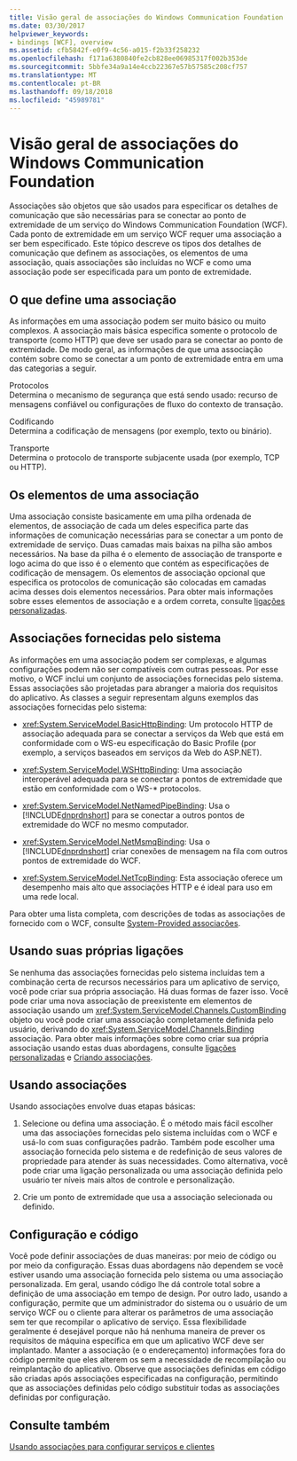 ```yaml
---
title: Visão geral de associações do Windows Communication Foundation
ms.date: 03/30/2017
helpviewer_keywords:
- bindings [WCF], overview
ms.assetid: cfb5842f-e0f9-4c56-a015-f2b33f258232
ms.openlocfilehash: f171a6380840fe2cb828ee06985317f002b353de
ms.sourcegitcommit: 5bbfe34a9a14e4ccb22367e57b57585c208cf757
ms.translationtype: MT
ms.contentlocale: pt-BR
ms.lasthandoff: 09/18/2018
ms.locfileid: "45989781"
---
```

# <a name="windows-communication-foundation-bindings-overview"></a>Visão geral de associações do Windows Communication Foundation
Associações são objetos que são usados para especificar os detalhes de comunicação que são necessárias para se conectar ao ponto de extremidade de um serviço do Windows Communication Foundation (WCF). Cada ponto de extremidade em um serviço WCF requer uma associação a ser bem especificado. Este tópico descreve os tipos dos detalhes de comunicação que definem as associações, os elementos de uma associação, quais associações são incluídas no WCF e como uma associação pode ser especificada para um ponto de extremidade.  
  
## <a name="what-a-binding-defines"></a>O que define uma associação  
 As informações em uma associação podem ser muito básico ou muito complexos. A associação mais básica especifica somente o protocolo de transporte (como HTTP) que deve ser usado para se conectar ao ponto de extremidade. De modo geral, as informações de que uma associação contém sobre como se conectar a um ponto de extremidade entra em uma das categorias a seguir.  
  
 Protocolos  
 Determina o mecanismo de segurança que está sendo usado: recurso de mensagens confiável ou configurações de fluxo do contexto de transação.  
  
 Codificando  
 Determina a codificação de mensagens (por exemplo, texto ou binário).  
  
 Transporte  
 Determina o protocolo de transporte subjacente usada (por exemplo, TCP ou HTTP).  
  
## <a name="the-elements-of-a-binding"></a>Os elementos de uma associação  
 Uma associação consiste basicamente em uma pilha ordenada de elementos, de associação de cada um deles especifica parte das informações de comunicação necessárias para se conectar a um ponto de extremidade de serviço. Duas camadas mais baixas na pilha são ambos necessários. Na base da pilha é o elemento de associação de transporte e logo acima do que isso é o elemento que contém as especificações de codificação de mensagem. Os elementos de associação opcional que especifica os protocolos de comunicação são colocadas em camadas acima desses dois elementos necessários. Para obter mais informações sobre esses elementos de associação e a ordem correta, consulte [ligações personalizadas](../../../docs/framework/wcf/extending/custom-bindings.md).  
  
## <a name="system-provided-bindings"></a>Associações fornecidas pelo sistema  
 As informações em uma associação podem ser complexas, e algumas configurações podem não ser compatíveis com outras pessoas. Por esse motivo, o WCF inclui um conjunto de associações fornecidas pelo sistema. Essas associações são projetadas para abranger a maioria dos requisitos do aplicativo. As classes a seguir representam alguns exemplos das associações fornecidas pelo sistema:  
  
-   <xref:System.ServiceModel.BasicHttpBinding>: Um protocolo HTTP de associação adequada para se conectar a serviços da Web que está em conformidade com o WS-eu especificação do Basic Profile (por exemplo, a serviços baseados em serviços da Web do ASP.NET).  
  
-   <xref:System.ServiceModel.WSHttpBinding>: Uma associação interoperável adequada para se conectar a pontos de extremidade que estão em conformidade com o WS-* protocolos.  
  
-   <xref:System.ServiceModel.NetNamedPipeBinding>: Usa o [!INCLUDE[dnprdnshort](../../../includes/dnprdnshort-md.md)] para se conectar a outros pontos de extremidade do WCF no mesmo computador.  
  
-   <xref:System.ServiceModel.NetMsmqBinding>: Usa o [!INCLUDE[dnprdnshort](../../../includes/dnprdnshort-md.md)] criar conexões de mensagem na fila com outros pontos de extremidade do WCF.  

- <xref:System.ServiceModel.NetTcpBinding>: Esta associação oferece um desempenho mais alto que associações HTTP e é ideal para uso em uma rede local.
  
 Para obter uma lista completa, com descrições de todas as associações de fornecido com o WCF, consulte [System-Provided associações](../../../docs/framework/wcf/system-provided-bindings.md).  
  
## <a name="using-your-own-bindings"></a>Usando suas próprias ligações  
 Se nenhuma das associações fornecidas pelo sistema incluídas tem a combinação certa de recursos necessários para um aplicativo de serviço, você pode criar sua própria associação. Há duas formas de fazer isso. Você pode criar uma nova associação de preexistente em elementos de associação usando um <xref:System.ServiceModel.Channels.CustomBinding> objeto ou você pode criar uma associação completamente definida pelo usuário, derivando do <xref:System.ServiceModel.Channels.Binding> associação. Para obter mais informações sobre como criar sua própria associação usando estas duas abordagens, consulte [ligações personalizadas](../../../docs/framework/wcf/extending/custom-bindings.md) e [Criando associações](../../../docs/framework/wcf/extending/creating-user-defined-bindings.md).  
  
## <a name="using-bindings"></a>Usando associações  
 Usando associações envolve duas etapas básicas:  
  
1.  Selecione ou defina uma associação. É o método mais fácil escolher uma das associações fornecidas pelo sistema incluídas com o WCF e usá-lo com suas configurações padrão. Também pode escolher uma associação fornecida pelo sistema e de redefinição de seus valores de propriedade para atender às suas necessidades. Como alternativa, você pode criar uma ligação personalizada ou uma associação definida pelo usuário ter níveis mais altos de controle e personalização.  
  
2.  Crie um ponto de extremidade que usa a associação selecionada ou definido.  
  
## <a name="code-and-configuration"></a>Configuração e código  
 Você pode definir associações de duas maneiras: por meio de código ou por meio da configuração. Essas duas abordagens não dependem se você estiver usando uma associação fornecida pelo sistema ou uma associação personalizada. Em geral, usando código lhe dá controle total sobre a definição de uma associação em tempo de design. Por outro lado, usando a configuração, permite que um administrador do sistema ou o usuário de um serviço WCF ou o cliente para alterar os parâmetros de uma associação sem ter que recompilar o aplicativo de serviço. Essa flexibilidade geralmente é desejável porque não há nenhuma maneira de prever os requisitos de máquina específica em que um aplicativo WCF deve ser implantado. Manter a associação (e o endereçamento) informações fora do código permite que eles alterem os sem a necessidade de recompilação ou reimplantação do aplicativo. Observe que associações definidas em código são criadas após associações especificadas na configuração, permitindo que as associações definidas pelo código substituir todas as associações definidas por configuração.  
  
## <a name="see-also"></a>Consulte também  
 [Usando associações para configurar serviços e clientes](../../../docs/framework/wcf/using-bindings-to-configure-services-and-clients.md)
